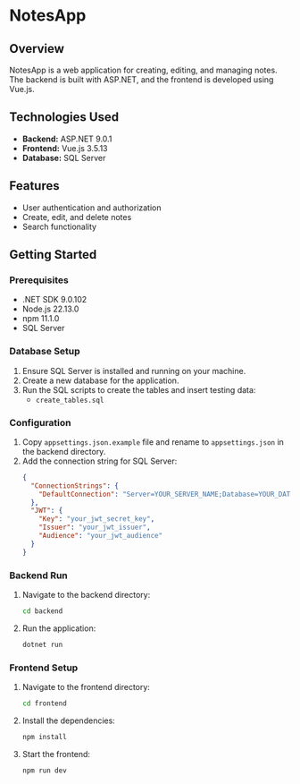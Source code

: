 # NotesApp

## Overview
NotesApp is a web application for creating, editing, and managing notes. The backend is built with ASP.NET, and the frontend is developed using Vue.js.

## Technologies Used
- **Backend:** ASP.NET 9.0.1
- **Frontend:** Vue.js 3.5.13
- **Database:** SQL Server 

## Features
- User authentication and authorization
- Create, edit, and delete notes
- Search functionality

## Getting Started

### Prerequisites
- .NET SDK 9.0.102
- Node.js 22.13.0
- npm 11.1.0
- SQL Server

### Database Setup
1. Ensure SQL Server is installed and running on your machine.
2. Create a new database for the application.
3. Run the SQL scripts to create the tables and insert testing data:
    - `create_tables.sql`

### Configuration
1. Copy `appsettings.json.example` file and rename to `appsettings.json` in the backend directory.
2. Add the connection string for SQL Server:
    ```json
    {
      "ConnectionStrings": {
        "DefaultConnection": "Server=YOUR_SERVER_NAME;Database=YOUR_DATABASE_NAME;User Id=YOUR_USERNAME;Password=YOUR_PASSWORD;TrustServerCertificate=True;"
      },
      "JWT": {
        "Key": "your_jwt_secret_key",
        "Issuer": "your_jwt_issuer",
        "Audience": "your_jwt_audience"
      }
    }
    ```

### Backend Run
1. Navigate to the backend directory:
    ```sh
    cd backend
    ```
2. Run the application:
    ```sh
    dotnet run
    ```

### Frontend Setup
1. Navigate to the frontend directory:
    ```sh
    cd frontend
    ```
2. Install the dependencies:
    ```sh
    npm install
    ```
3. Start the frontend:
    ```sh
    npm run dev
    ```
